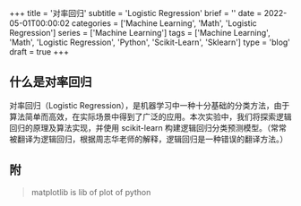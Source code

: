 +++
title = '对率回归'
subtitle = 'Logistic Regression'
brief = ''
date = 2022-05-01T00:00:02
categories = ['Machine Learning', 'Math', 'Logistic Regression']
series = ['Machine Learning']
tags = ['Machine Learning', 'Math', 'Logistic Regression', 'Python', 'Scikit-Learn', 'Sklearn']
type = 'blog'
draft = true
+++

## 什么是对率回归

对率回归（Logistic Regression），是机器学习中一种十分基础的分类方法，由于算法简单而高效，在实际场景中得到了广泛的应用。本次实验中，我们将探索逻辑回归的原理及算法实现，并使用 scikit-learn 构建逻辑回归分类预测模型。（常常被翻译为逻辑回归，根据周志华老师的解释，逻辑回归是一种错误的翻译方法。）

## 附

> matplotlib is lib of plot of python